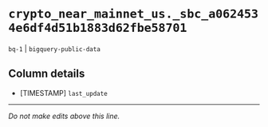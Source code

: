 # `crypto_near_mainnet_us._sbc_a0624534e6df4d51b1883d62fbe58701`
`bq-1` | `bigquery-public-data`

## Column details
* [TIMESTAMP] `last_update`

-------------------------------------------------------------------------------
*Do not make edits above this line.*
